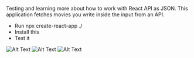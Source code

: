 Testing and learning more about how to work with React API as JSON. 
This application fetches movies you write inside the input from an API. 

- Run npx create-react-app ./
- Install this
- Test it

![Alt Text](https://i.imgur.com/QfEzbqD.png)
![Alt Text](https://i.imgur.com/qznNZg9.png)
![Alt Text](https://i.imgur.com/tF890pi.png)

